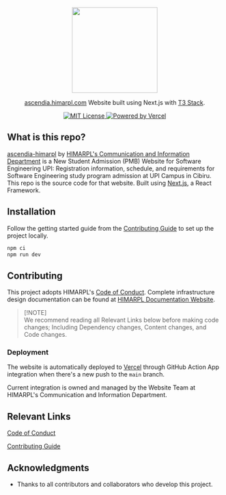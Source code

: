 <p align="center">
  <br />
  <a href="https://www.himarpl.com">
    <picture>
      <source media="(prefers-color-scheme: dark)" srcset="https://cdn.jsdelivr.net/gh/himarplupi/assets-himarpl@v1.3.5/images/logo/logo-landscape-dark.png">
      <img src="https://cdn.jsdelivr.net/gh/himarplupi/assets-himarpl@v1.3.5/images/logo/logo-landscape-light.png" width="200px">
    </picture>
  </a>
</p>

<p align="center">
  <a href="https://blog.himarpl.com">ascendia.himarpl.com</a> Website built using Next.js with <a href="https://create.t3.gg/en/introduction">T3 Stack</a>.
</p>

<p align="center">
  <a title="MIT License" href="LICENSE">
    <img src="https://img.shields.io/badge/license-MIT-blue" alt="MIT License" />
  </a>
  <a title="Vercel" href="https://vercel.com">
    <picture>
      <source media="(prefers-color-scheme: dark)" srcset="https://img.shields.io/badge/powered%20by-Vercel%20%E2%96%B2-white">
      <img src="https://img.shields.io/badge/powered%20by-Vercel%20%E2%96%B2-black" alt="Powered by Vercel">
    </picture>
  </a>
  <br />
</p>

## What is this repo?

[ascendia-himarpl](https://ascendia.himarpl.com/) by [HIMARPL's Communication and Information Department](https://www.himarpl.com/about/be/kominfo) is a New Student Admission (PMB) Website for Software Engineering UPI: Registration information, schedule, and requirements for Software Engineering study program admission at UPI Campus in Cibiru. This repo is the source code for that website. Built using [Next.js](https://nextjs.org), a React Framework.

## Installation

Follow the getting started guide from the [Contributing Guide][] to set up the project locally.

```bash
npm ci
npm run dev
```

## Contributing

This project adopts HIMARPL's [Code of Conduct][].
Complete infrastructure design documentation can be found at [HIMARPL Documentation Website](https://docs.himarpl.com).

> \[!NOTE]\
> We recommend reading all Relevant Links below before making code changes; Including Dependency changes, Content changes, and Code changes.

### Deployment

The website is automatically deployed to [Vercel](https://vercel.com) through GitHub Action App integration when there's a new push to the `main` branch.

Current integration is owned and managed by the Website Team at HIMARPL's Communication and Information Department.

## Relevant Links

[Code of Conduct][]

[Contributing Guide][]

## Acknowledgments

- Thanks to all contributors and collaborators who develop this project.

[code of conduct]: https://github.com/himarplupi/pmb-himarpl/blob/main/CODE_OF_CONDUCT.md
[contributing guide]: https://github.com/himarplupi/pmb-himarpl/blob/main/CONTRIBUTING.md
